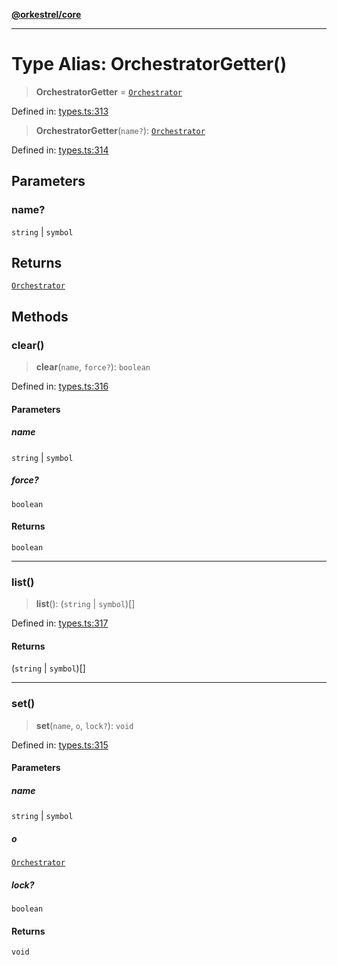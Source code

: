 [**@orkestrel/core**](../index.md)

***

# Type Alias: OrchestratorGetter()

> **OrchestratorGetter** = [`Orchestrator`](../classes/Orchestrator.md)

Defined in: [types.ts:313](https://github.com/orkestrel/core/blob/98df1af1b029ad0f39e413b90869151f4152e5dd/src/types.ts#L313)

> **OrchestratorGetter**(`name?`): [`Orchestrator`](../classes/Orchestrator.md)

Defined in: [types.ts:314](https://github.com/orkestrel/core/blob/98df1af1b029ad0f39e413b90869151f4152e5dd/src/types.ts#L314)

## Parameters

### name?

`string` | `symbol`

## Returns

[`Orchestrator`](../classes/Orchestrator.md)

## Methods

### clear()

> **clear**(`name`, `force?`): `boolean`

Defined in: [types.ts:316](https://github.com/orkestrel/core/blob/98df1af1b029ad0f39e413b90869151f4152e5dd/src/types.ts#L316)

#### Parameters

##### name

`string` | `symbol`

##### force?

`boolean`

#### Returns

`boolean`

***

### list()

> **list**(): (`string` \| `symbol`)[]

Defined in: [types.ts:317](https://github.com/orkestrel/core/blob/98df1af1b029ad0f39e413b90869151f4152e5dd/src/types.ts#L317)

#### Returns

(`string` \| `symbol`)[]

***

### set()

> **set**(`name`, `o`, `lock?`): `void`

Defined in: [types.ts:315](https://github.com/orkestrel/core/blob/98df1af1b029ad0f39e413b90869151f4152e5dd/src/types.ts#L315)

#### Parameters

##### name

`string` | `symbol`

##### o

[`Orchestrator`](../classes/Orchestrator.md)

##### lock?

`boolean`

#### Returns

`void`
